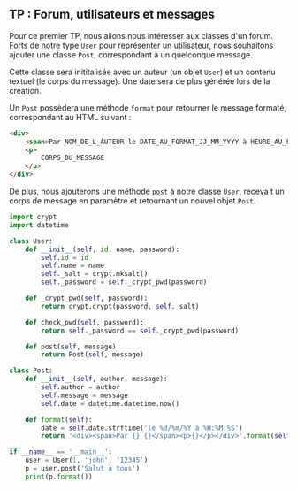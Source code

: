 ## TP : Forum, utilisateurs et messages

Pour ce premier TP, nous allons nous intéresser aux classes d'un forum.
Forts de notre type `User` pour représenter un utilisateur, nous souhaitons ajouter une classe `Post`, correspondant à un quelconque message.

Cette classe sera inititalisée avec un auteur (un objet `User`) et un contenu textuel (le corps du message). Une date sera de plus générée lors de la création.

Un `Post` possèdera une méthode `format` pour retourner le message formaté, correspondant au HTML suivant :

```html
<div>
    <span>Par NOM_DE_L_AUTEUR le DATE_AU_FORMAT_JJ_MM_YYYY à HEURE_AU_FORMAT_HH_MM_SS</span>
    <p>
        CORPS_DU_MESSAGE
    </p>
</div>
```

De plus, nous ajouterons une méthode `post` à notre classe `User`, receva t un corps de message en paramètre et retournant un nouvel objet `Post`.

```python
import crypt
import datetime

class User:
    def __init__(self, id, name, password):
        self.id = id
        self.name = name
        self._salt = crypt.mksalt()
        self._password = self._crypt_pwd(password)

    def _crypt_pwd(self, password):
        return crypt.crypt(password, self._salt)

    def check_pwd(self, password):
        return self._password == self._crypt_pwd(password)

    def post(self, message):
        return Post(self, message)

class Post:
    def __init__(self, author, message):
        self.author = author
        self.message = message
        self.date = datetime.datetime.now()

    def format(self):
        date = self.date.strftime('le %d/%m/%Y à %H:%M:%S')
        return '<div><span>Par {} {}</span><p>{}</p></div>'.format(self.author.name, date, self.message)

if __name__ == '__main__':
    user = User(1, 'john', '12345')
    p = user.post('Salut à tous')
    print(p.format())
```
